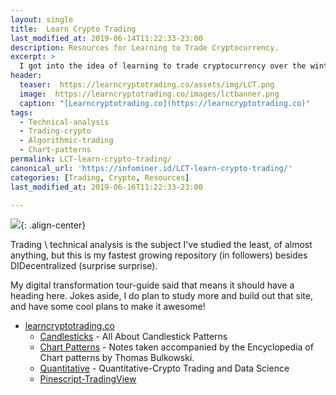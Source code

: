 ```yaml
---
layout: single
title:  Learn Crypto Trading
last_modified_at: 2019-06-14T11:22:33-23:00
description: Resources for Learning to Trade Cryptocurrency.
excerpt: >
  I got into the idea of learning to trade cryptocurrency over the winter. Instead, I learned to create websites via github pages, but this resource is my fastest growing in popularity.
header:
  teaser:  https://learncryptotrading.co/assets/img/LCT.png
  image:  https://learncryptotrading.co/images/lctbanner.png
  caption: "[Learncryptotrading.co](https://learncryptotrading.co)"
tags: 
  - Technical-analysis
  - Trading-crypto
  - Algorithmic-trading
  - Chart-patterns
permalink: LCT-learn-crypto-trading/
canonical_url: 'https://infominer.id/LCT-learn-crypto-trading/'
categories: [Trading, Crypto, Resources]
last_modified_at: 2019-06-16T11:22:33-23:00

---
```


![](https://learncryptotrading.co/assets/img/LCT.png){: .align-center}

Trading \ technical analysis is the subject I've studied the least, of almost anything, but this is my fastest growing repository (in followers) besides DIDecentralized (surprise surprise). 

My digital transformation tour-guide said that means it should have a heading here. Jokes aside, I do plan to study more and build out that site, and have some cool plans to make it awesome!

* <a href="https://learncryptotrading.co">learncryptotrading.co</a> 
  * [Candlesticks](https://learncryptotrading.co/candlesticks/) - All About Candlestick Patterns
  * [Chart Patterns](https://learncryptotrading.co/chart-patterns/) - Notes taken accompanied by the Encyclopedia of Chart patterns by Thomas Bulkowski.
  * [Quantitative](https://learncryptotrading.co/quant/) - Quantitative-Crypto Trading and Data Science
  * [Pinescript-TradingView](https://learncryptotrading.co/pinescript/)


